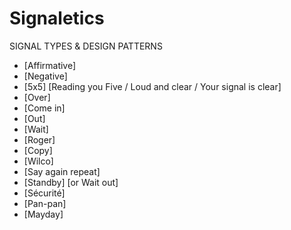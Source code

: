 Signaletics
===========
SIGNAL TYPES & DESIGN PATTERNS
* [Affirmative]
* [Negative]
* [5x5] [Reading you Five / Loud and clear / Your signal is clear]
* [Over]
* [Come in]
* [Out]
* [Wait]
* [Roger]
* [Copy]
* [Wilco]
* [Say again repeat]
* [Standby] [or Wait out]
* [Sécurité]
* [Pan-pan]
* [Mayday]
